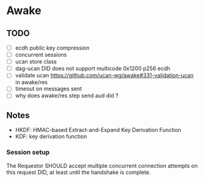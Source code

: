 # Awake

## TODO

- [ ] ecdh public key compression
- [ ] concurrent sessions
- [ ] ucan store class
- [ ] dag-ucan DID does not support multicode 0x1200 p256 ecdh
- [ ] validate ucan https://github.com/ucan-wg/awake#331-validation-ucan in awake/res
- [ ] timeout on messages sent
- [ ] why does awake/res step send aud did ?

## Notes

- HKDF: HMAC-based Extract-and-Expand Key Derivation Function
- KDF: key derivation function

### Session setup

The Requestor SHOULD accept multiple concurrent connection attempts on this request DID, at least until the handshake is complete.
